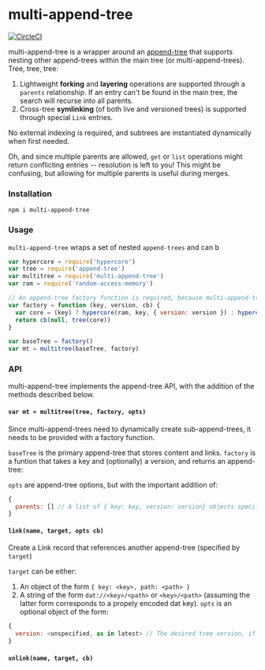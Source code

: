 # multi-append-tree
[![CircleCI](https://circleci.com/gh/andrewosh/multi-append-tree/tree/master.svg?style=svg&circle-token=cb9131565fc0036cfa44bb7881c7157c7e7830a3)](https://circleci.com/gh/andrewosh/multi-append-tree/tree/master)

multi-append-tree is a wrapper around an [append-tree](https://github.com/mafintosh/append-tree) that supports nesting other append-trees within the main tree (or multi-append-trees). Tree, tree, tree:

1. Lightweight __forking__ and __layering__ operations are supported through a `parents` relationship. If an entry can't be found in the main tree, the search will recurse into all parents.
2. Cross-tree __symlinking__ (of both live and versioned trees) is supported through special `Link` entries. 

No external indexing is required, and subtrees are instantiated dynamically when first needed.

Oh, and since multiple parents are allowed, `get` or `list` operations might return conflicting entries -- resolution is left to you! This might be confusing, but allowing for multiple parents is useful during merges. 

### Installation
`npm i multi-append-tree`

### Usage
`multi-append-tree` wraps a set of nested `append-trees` and can b
```js
var hypercore = require('hypercore')
var tree = require('append-tree')
var multitree = require('multi-append-tree')
var ram = require('random-access-memory')

// An append-tree factory function is required, because multi-append-tree constructs subtrees dynamically.
var factory = function (key, version, cb) {
  var core = (key) ? hypercore(ram, key, { version: version }) : hypercore(ram)
  return cb(null, tree(core))
}

var baseTree = factory()
var mt = multitree(baseTree, factory)
```

### API
multi-append-tree implements the append-tree API, with the addition of the methods described below.

#### `var mt = multitree(tree, factory, opts)`

Since multi-append-trees need to dynamically create sub-append-trees, it needs to be provided with a factory function.

`baseTree` is the primary append-tree that stores content and links.
`factory` is a funtion that takes a key and (optionally) a version, and returns an append-tree:

`opts` are append-tree options, but with the important addition of:
```js
{ 
  parents: [] // A list of { key: key, version: version} objects specifying parent append-trees.
}
```

#### `link(name, target, opts cb)`

Create a Link record that references another append-tree (specified by `target`)

`target` can be either:
1. An object of the form `{ key: <key>, path: <path> }`
2. A string of the form `dat://<key>/<path>` or `<key>/<path>` (assuming the latter form corresponds to a propely encoded dat key).
`opts` is an optional object of the form:
```js
{
  version: <unspecified, as in latest> // The desired tree version, if the tree should be versioned (static).
}
```
#### `unlink(name, target, cb)`
